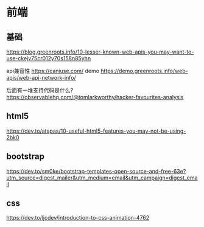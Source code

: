 # 前端

## 基础

https://blog.greenroots.info/10-lesser-known-web-apis-you-may-want-to-use-ckejv75cr012y70s158n85yhn

api兼容性
https://caniuse.com/
demo
https://demo.greenroots.info/web-apis/web-api-network-info/

后面有一堆支持代码是什么?
https://observablehq.com/@tomlarkworthy/hacker-favourites-analysis


## html5

https://dev.to/atapas/10-useful-html5-features-you-may-not-be-using-2bk0

## bootstrap

https://dev.to/sm0ke/bootstrap-templates-open-source-and-free-63e?utm_source=digest_mailer&utm_medium=email&utm_campaign=digest_email

## css

https://dev.to/ljcdev/introduction-to-css-animation-4762